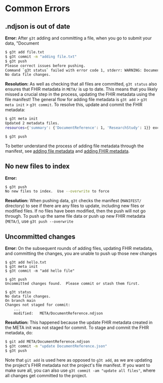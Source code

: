 # Common Errors

## .ndjson is out of date
**Error:** After `g3t` adding and committing a file, when you go to submit your data, "Document
```sh
$ g3t add file.txt
$ g3t commit -m "adding file.txt"
$ g3t push
Please correct issues before pushing.
Command `g3t status` failed with error code 1, stderr: WARNING: DocumentReference.ndjson is out of date 1969-12-31T16:00:00. The most recently changed file is MANIFEST/file.txt.dvc 2025-02-28T09:24:46.283870.  Please check DocumentReferences.ndjson
No data file changes.
```

**Resolution:** As well as checking that all files are committed, `g3t status` also ensures that FHIR metadata in `META/` is up to date. This means that you likely missed a crucial step in the process, updating the FHIR metadata using the file manifest! The general flow for adding file metadata is `g3t add` > `g3t meta init` > `g3t commit`. To resolve this, update and commit the FHIR metadata:

```sh
$ g3t meta init
Updated 2 metadata files.
resources={'summary': {'DocumentReference': 1, 'ResearchStudy': 1}} exceptions=[]

$ g3t push
```

To better understand the process of adding file metadata through the manifest, see [adding file metadata](add-files.md) and [adding FHIR metadata](metadata.md).

## No new files to index

**Error:**
```sh
$ g3t push
No new files to index.  Use --overwrite to force
```

**Resolution:** When pushing data, `g3t` checks the manifest (`MANIFEST/` directory) to see if there are any files to update, including new files or modified files. If no files have been modified, then the push will not go through. To push up the same file data or push up new FHIR metadata (`META/`), use `g3t push --overwrite`

## Uncommitted changes

**Error:** On the subsequent rounds of adding files, updating FHIR metadata, and committing the changes, you are unable to push up those new changes
```
$ g3t add hello.txt
$ g3t meta init
$ g3t commit -m "add hello file"

$ g3t push
Uncommitted changes found.  Please commit or stash them first.

$ g3t status
No data file changes.
On branch main
Changes not staged for commit:
    ...
	modified:   META/DocumentReference.ndjson
```

**Resolution:** This happened because the update FHIR metadata created in the META init was not staged for commit. To stage and commit the FHIR metadata, do:

```sh
$ git add META/DocumentReference.ndjson
$ g3t commit -m "update DocumentReference.json"
$ g3t push
```

Note that `git add` is used here as opposed to `g3t add`, as we are updating the project's FHIR metadata not the project's file manifest. If you want to make sure all, you can also use `g3t commit -am "update all files"`, where all changes get committed to the project.



